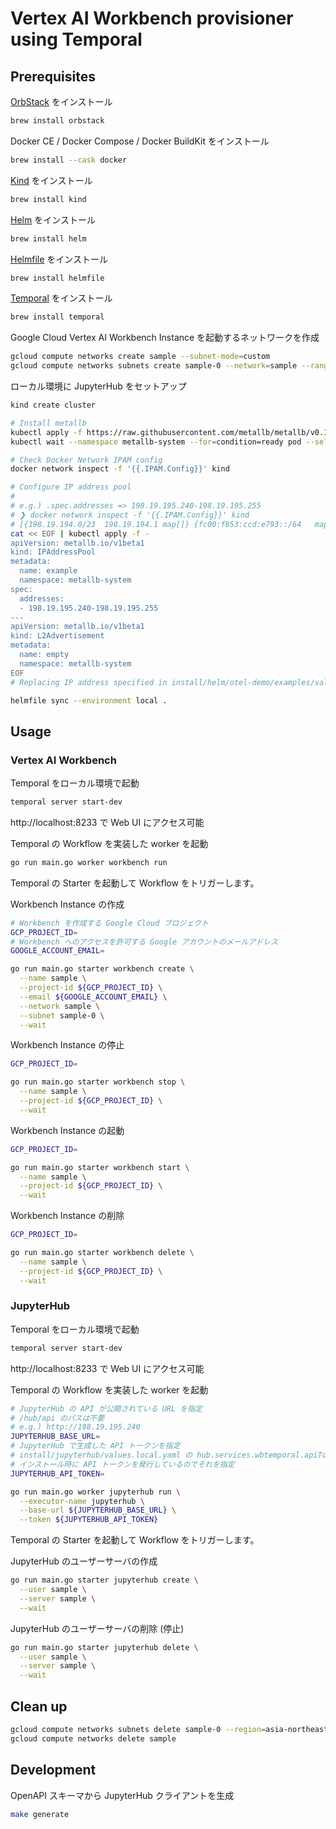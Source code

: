 # Vertex AI Workbench provisioner using Temporal

## Prerequisites

[OrbStack](https://docs.orbstack.dev/install) をインストール

```sh
brew install orbstack
```

Docker CE / Docker Compose / Docker BuildKit をインストール

```sh
brew install --cask docker
```

[Kind](https://kind.sigs.k8s.io/docs/user/quick-start/#installation) をインストール

```sh
brew install kind
```

[Helm](https://helm.sh/docs/intro/install/) をインストール

```sh
brew install helm
```

[Helmfile](https://helmfile.readthedocs.io/en/latest/#installation) をインストール

```sh
brew install helmfile
```

[Temporal](https://docs.temporal.io/cli/#installation) をインストール

```sh
brew install temporal
```

Google Cloud Vertex AI Workbench Instance を起動するネットワークを作成

```sh
gcloud compute networks create sample --subnet-mode=custom
gcloud compute networks subnets create sample-0 --network=sample --range=10.10.0.0/24 --region=asia-northeast1
```

ローカル環境に JupyterHub をセットアップ

```sh
kind create cluster

# Install metallb
kubectl apply -f https://raw.githubusercontent.com/metallb/metallb/v0.13.10/config/manifests/metallb-native.yaml
kubectl wait --namespace metallb-system --for=condition=ready pod --selector=app=metallb --timeout=90s

# Check Docker Network IPAM config
docker network inspect -f '{{.IPAM.Config}}' kind

# Configure IP address pool
#
# e.g.) .spec.addresses => 198.19.195.240-198.19.195.255
# ❯ docker network inspect -f '{{.IPAM.Config}}' kind
# [{198.19.194.0/23  198.19.194.1 map[]} {fc00:f853:ccd:e793::/64   map[]}]
cat << EOF | kubectl apply -f -
apiVersion: metallb.io/v1beta1
kind: IPAddressPool
metadata:
  name: example
  namespace: metallb-system
spec:
  addresses:
  - 198.19.195.240-198.19.195.255
---
apiVersion: metallb.io/v1beta1
kind: L2Advertisement
metadata:
  name: empty
  namespace: metallb-system
EOF
# Replacing IP address specified in install/helm/otel-demo/examples/values.local.yaml

helmfile sync --environment local .
```

## Usage

### Vertex AI Workbench

Temporal をローカル環境で起動

```sh
temporal server start-dev
```

http://localhost:8233 で Web UI にアクセス可能

Temporal の Workflow を実装した worker を起動

```sh
go run main.go worker workbench run
```

Temporal の Starter を起動して Workflow をトリガーします。

Workbench Instance の作成

```sh
# Workbench を作成する Google Cloud プロジェクト
GCP_PROJECT_ID=
# Workbench へのアクセスを許可する Google アカウントのメールアドレス
GOOGLE_ACCOUNT_EMAIL=

go run main.go starter workbench create \
  --name sample \
  --project-id ${GCP_PROJECT_ID} \
  --email ${GOOGLE_ACCOUNT_EMAIL} \
  --network sample \
  --subnet sample-0 \
  --wait
```

Workbench Instance の停止

```sh
GCP_PROJECT_ID=

go run main.go starter workbench stop \
  --name sample \
  --project-id ${GCP_PROJECT_ID} \
  --wait
```

Workbench Instance の起動

```sh
GCP_PROJECT_ID=

go run main.go starter workbench start \
  --name sample \
  --project-id ${GCP_PROJECT_ID} \
  --wait
```

Workbench Instance の削除

```sh
GCP_PROJECT_ID=

go run main.go starter workbench delete \
  --name sample \
  --project-id ${GCP_PROJECT_ID} \
  --wait
```

### JupyterHub

Temporal をローカル環境で起動

```sh
temporal server start-dev
```

http://localhost:8233 で Web UI にアクセス可能

Temporal の Workflow を実装した worker を起動

```sh
# JupyterHub の API が公開されている URL を指定
# /hub/api のパスは不要
# e.g.) http://198.19.195.240
JUPYTERHUB_BASE_URL=
# JupyterHub で生成した API トークンを指定
# install/jupyterhub/values.local.yaml の hub.services.wbtemporal.apiToken で
# インストール時に API トークンを発行しているのでそれを指定
JUPYTERHUB_API_TOKEN=

go run main.go worker jupyterhub run \
  --executor-name jupyterhub \
  --base-url ${JUPYTERHUB_BASE_URL} \
  --token ${JUPYTERHUB_API_TOKEN}
```

Temporal の Starter を起動して Workflow をトリガーします。

JupyterHub のユーザーサーバの作成

```sh
go run main.go starter jupyterhub create \
  --user sample \
  --server sample \
  --wait
```

JupyterHub のユーザーサーバの削除 (停止)

```sh
go run main.go starter jupyterhub delete \
  --user sample \
  --server sample \
  --wait
```

## Clean up

```sh
gcloud compute networks subnets delete sample-0 --region=asia-northeast1
gcloud compute networks delete sample
```

## Development

OpenAPI スキーマから JupyterHub クライアントを生成

```sh
make generate
```
